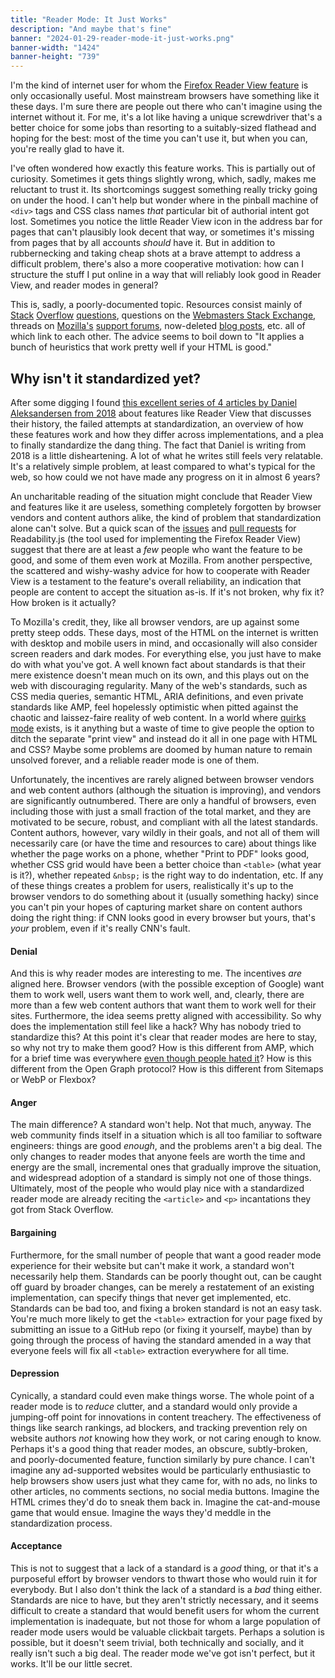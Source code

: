 ```yaml
---
title: "Reader Mode: It Just Works"
description: "And maybe that's fine"
banner: "2024-01-29-reader-mode-it-just-works.png"
banner-width: "1424"
banner-height: "739"
---
```


I'm the kind of internet user for whom the [Firefox Reader View
feature][mozilla] is only occasionally useful. Most mainstream browsers have
something like it these days. I'm sure there are people out there who can't
imagine using the internet without it. For me, it's a lot like having a
unique screwdriver that's a better choice for some jobs than resorting to a
suitably-sized flathead and hoping for the best: most of the time you can't
use it, but when you can, you're really glad to have it.

[mozilla]: https://support.mozilla.org/en-US/kb/firefox-reader-view-clutter-free-web-pages

I've often wondered how exactly this feature works. This is partially out of
curiosity. Sometimes it gets things slightly wrong, which, sadly, makes me
reluctant to trust it. Its shortcomings suggest something really tricky going
on under the hood. I can't help but wonder where in the pinball machine of
`<div>` tags and CSS class names *that* particular bit of authorial intent got
lost. Sometimes you notice the little Reader View icon in the address bar for
pages that can't plausibly look decent that way, or sometimes it's missing from
pages that by all accounts *should* have it. But in addition to rubbernecking
and taking cheap shots at a brave attempt to address a difficult problem,
there's also a more cooperative motivation: how can I structure the stuff I put
online in a way that will reliably look good in Reader View, and reader modes
in general?

This is, sadly, a poorly-documented topic. Resources consist mainly of
[Stack][so1] [Overflow][so2] [questions][so3], questions on the [Webmasters
Stack Exchange][webmasters], threads on [Mozilla's][mozilla1] [support
forums][mozilla2], now-deleted [blog posts][zumguy], etc. all of which link to
each other. The advice seems to boil down to "It applies a bunch of heuristics
that work pretty well if your HTML is good."

[so1]: https://stackoverflow.com/questions/47822691/how-do-you-create-a-web-page-for-reader-mode
[so2]: https://stackoverflow.com/questions/30661650/how-does-firefox-reader-view-operate
[so3]: https://stackoverflow.com/questions/30730300/optimize-website-to-show-reader-view-in-firefox
[webmasters]: https://webmasters.stackexchange.com/questions/83058/how-do-i-make-my-site-compatible-with-firefoxs-reader-view-feature
[mozilla1]: https://support.mozilla.org/en-US/questions/1067528
[mozilla2]: https://support.mozilla.org/en-US/questions/1140969
[zumguy]: https://web.archive.org/web/20200719050912/http://zumguy.com/enabling-reading-mode-on-your-website/

## Why isn't it standardized yet?

After some digging I found [this excellent series of 4 articles by Daniel
Aleksandersen from 2018][ctrl-blog] about features like Reader View that
discusses their history, the failed attempts at standardization, an overview of
how these features work and how they differ across implementations, and a plea
to finally standardize the dang thing. The fact that Daniel is writing from
2018 is a little disheartening. A lot of what he writes still feels very
relatable. It's a relatively simple problem, at least compared to what's
typical for the web, so how could we not have made any progress on it in almost
6 years?

[ctrl-blog]: https://www.ctrl.blog/entry/browser-reading-mode-parsers.html

An uncharitable reading of the situation might conclude that Reader View and
features like it are useless, something completely forgotten by browser vendors
and content authors alike, the kind of problem that standardization alone can't
solve. But a quick scan of the [issues][github-issues] and [pull
requests][github-prs] for Readability.js (the tool used for implementing the
Firefox Reader View) suggest that there are at least a *few* people who want
the feature to be good, and some of them even work at Mozilla. From another
perspective, the scattered and wishy-washy advice for how to cooperate with
Reader View is a testament to the feature's overall reliability, an indication
that people are content to accept the situation as-is. If it's not broken, why
fix it? How broken is it actually?

[github-issues]: https://github.com/mozilla/readability/issues
[github-issue-232]: https://github.com/mozilla/readability/issues/232
[github-prs]: https://github.com/mozilla/readability/pulls

To Mozilla's credit, they, like all browser vendors, are up against some pretty
steep odds. These days, most of the HTML on the internet is written with
desktop and mobile users in mind, and occasionally will also consider screen
readers and dark modes. For everything else, you just have to make do with what
you've got. A well known fact about standards is that their mere existence
doesn't mean much on its own, and this plays out on the web with discouraging
regularity. Many of the web's standards, such as CSS media queries, semantic
HTML, ARIA definitions, and even private standards like AMP, feel hopelessly
optimistic when pitted against the chaotic and laissez-faire reality of web
content. In a world where [quirks mode][mdn-quirks-mode] exists, is it anything
but a waste of time to give people the option to ditch the separate "print
view" and instead do it all in one page with HTML and CSS? Maybe some problems
are doomed by human nature to remain unsolved forever, and a reliable reader
mode is one of them.

[mdn-quirks-mode]: https://developer.mozilla.org/en-US/docs/Web/HTML/Quirks_Mode_and_Standards_Mode

Unfortunately, the incentives are rarely aligned between browser vendors and
web content authors (although the situation is improving), and vendors are
significantly outnumbered. There are only a handful of browsers, even including
those with just a small fraction of the total market, and they are motivated to
be secure, robust, and compliant with all the latest standards. Content
authors, however, vary wildly in their goals, and not all of them will
necessarily care (or have the time and resources to care) about things like
whether the page works on a phone, whether "Print to PDF" looks good, whether
CSS grid would have been a better choice than `<table>` (what year is it?),
whether repeated `&nbsp;` is the right way to do indentation, etc. If any of
these things creates a problem for users, realistically it's up to the browser
vendors to do something about it (usually something hacky) since you can't pin
your hopes of capturing market share on content authors doing the right thing:
if CNN looks good in every browser but yours, that's *your* problem, even if
it's really CNN's fault.

#### Denial

And this is why reader modes are interesting to me. The incentives *are*
aligned here. Browser vendors (with the possible exception of Google) want them
to work well, users want them to work well, and, clearly, there are more than a
few web content authors that want them to work well for their sites.
Furthermore, the idea seems pretty aligned with accessibility. So why does the
implementation still feel like a hack? Why has nobody tried to standardize
this? At this point it's clear that reader modes are here to stay, so why not
try to make them good? How is this different from AMP, which for a brief time
was everywhere [even though people hated it][amp]? How is this different from
the Open Graph protocol? How is this different from Sitemaps or WebP or
Flexbox?

[amp]: https://en.wikipedia.org/wiki/Accelerated_Mobile_Pages#Reception

#### Anger

The main difference? A standard won't help. Not that much, anyway. The web
community finds itself in a situation which is all too familiar to software
engineers: things are good *enough*, and the problems aren't a big deal. The
only changes to reader modes that anyone feels are worth the time and energy
are the small, incremental ones that gradually improve the situation, and
widespread adoption of a standard is simply not one of those things.
Ultimately, most of the people who would play nice with a standardized reader
mode are already reciting the `<article>` and `<p>` incantations they got from
Stack Overflow.

#### Bargaining

Furthermore, for the small number of people that want a good reader mode
experience for their website but can't make it work, a standard won't
necessarily help them. Standards can be poorly thought out, can be caught off
guard by broader changes, can be merely a restatement of an existing
implementation, can specify things that never get implemented, etc. Standards
can be bad too, and fixing a broken standard is not an easy task. You're much
more likely to get the `<table>` extraction for your page fixed by submitting
an issue to a GitHub repo (or fixing it yourself, maybe) than by going through
the process of having the standard amended in a way that everyone feels will
fix all `<table>` extraction everywhere for all time.

#### Depression

Cynically, a standard could even make things worse. The whole point of a reader
mode is to *reduce* clutter, and a standard would only provide a jumping-off
point for innovations in content treachery. The effectiveness of things like
search rankings, ad blockers, and tracking prevention rely on website authors
*not* knowing how they work, or not caring enough to know. Perhaps it's a good
thing that reader modes, an obscure, subtly-broken, and poorly-documented
feature, function similarly by pure chance. I can't imagine any ad-supported
websites would be particularly enthusiastic to help browsers show users just
what they came for, with no ads, no links to other articles, no comments
sections, no social media buttons. Imagine the HTML crimes they'd do to sneak
them back in. Imagine the cat-and-mouse game that would ensue. Imagine the
ways they'd meddle in the standardization process.

#### Acceptance

This is not to suggest that a lack of a standard is a *good* thing, or that
it's a purposeful effort by browser vendors to thwart those who would ruin it
for everybody. But I also don't think the lack of a standard is a *bad* thing
either. Standards are nice to have, but they aren't strictly necessary, and it
seems difficult to create a standard that would benefit users for whom the
current implementation is inadequate, but not those for whom a large population
of reader mode users would be valuable clickbait targets. Perhaps a solution is
possible, but it doesn't seem trivial, both technically and socially, and it
really isn't such a big deal. The reader mode we've got isn't perfect, but it
works. It'll be our little secret.
